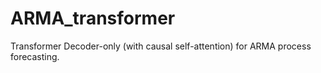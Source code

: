 # ARMA_transformer
Transformer Decoder-only (with causal self-attention) for ARMA process forecasting.
